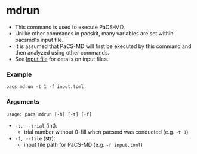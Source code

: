 # mdrun
- This command is used to execute PaCS-MD.
- Unlike other commands in pacskit, many variables are set within pacsmd's input file.
- It is assumed that PaCS-MD will first be executed by this command and then analyzed using other commands.
- See [Input file](mdrun/inputfile.md) for details on input files.

### Example
```shell
pacs mdrun -t 1 -f input.toml
```

### Arguments
```plaintext
usage: pacs mdrun [-h] [-t] [-f]
```
- `-t, --trial` (int): 
    - trial number without 0-fill when pacsmd was conducted (e.g. `-t 1`)
- `-f, --file` (str): 
    - input file path for PaCS-MD (e.g. `-f input.toml`)